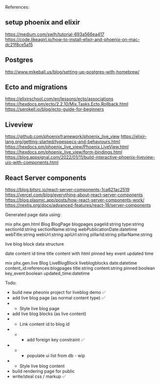 References:

## setup phoenix and elixir

https://medium.com/swlh/tutorial-693a566ea417
https://code.likeagirl.io/how-to-install-elixir-and-phoenix-on-mac-dc21f8ce5a15

## Postgres

http://www.mikeball.us/blog/setting-up-postgres-with-homebrew/

## Ecto and migrations

https://elixirschool.com/en/lessons/ecto/associations
https://hexdocs.pm/ecto/2.2.10/Mix.Tasks.Ecto.Rollback.html
https://serokell.io/blog/ecto-guide-for-beginners

## Liveview

https://github.com/phoenixframework/phoenix_live_view
https://elixir-lang.org/getting-started/typespecs-and-behaviours.html
https://hexdocs.pm/phoenix_live_view/Phoenix.LiveView.html
https://hexdocs.pm/phoenix_live_view/form-bindings.html
https://blog.appsignal.com/2022/01/11/build-interactive-phoenix-liveview-uis-with-components.html

## React Server components

https://blog.bitsrc.io/react-server-components-1ca621ac2519
https://vercel.com/blog/everything-about-react-server-components
https://blog.plasmic.app/posts/how-react-server-components-work/
https://nextjs.org/docs/advanced-features/react-18/server-components

Generated page data using:

mix phx.gen.html Blog BlogPage blogpages pageId:string type:string sectionId:string sectionName:string webPublicationDate:datetime webTitle:string webUrl:string apiUrl:string pillarId:string pillarName:string

live blog block data structure

date
content id
time
title
content with html
pinned
key event
updated time

mix phx.gen.live Blog LiveBlogBlock liveblogblocks date:datetime content_id:references:blogpages title:string content:string pinned:boolean key_event:boolean updated_time:datetime

Todo:

- build new pheonix project for liveblog demo ✅
- add live blog page (as normal content type) ✅
- - Style live blog page
- add live blog blocks (as live content)
- - Link content id to blog id
- - - add foreign key constraint ✅
- - - populate ui list from db - wip
- - Style live blog content
- build rendering page for public
- write/steal css / markup ✅
